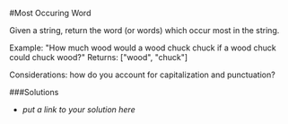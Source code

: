 #Most Occuring Word

Given a string, return the word (or words) which occur most in the string.

Example: "How much wood would a wood chuck chuck if a wood chuck could chuck wood?"
Returns: ["wood", "chuck"]

Considerations: how do you account for capitalization and punctuation?

###Solutions
- *put a link to your solution here*
